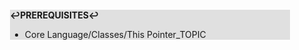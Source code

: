 <div style="margin:2em; background-color: #e0e0e0;">

<strong>↩PREREQUISITES↩</strong>

 * Core Language/Classes/This Pointer_TOPIC

</div>

